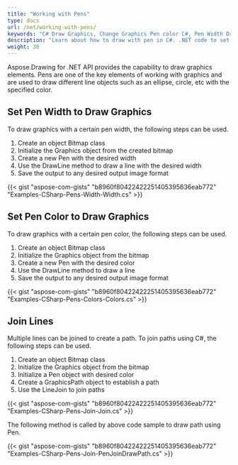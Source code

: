 ```yaml
---
title: "Working with Pens"
type: docs
url: /net/working-with-pens/
keywords: "C# Draw Graphics, Change Graphics Pen color C#, Pen Width Draw Graphics C#"
description: "Learn about how to draw with pen in C#. .NET code to set pen width and color in C# and VB.NET."
weight: 30
---
```


Aspose.Drawing for .NET API provides the capability to draw graphics elements. Pens are one of the key elements of working with graphics and are used to draw different line objects such as an ellipse, circle, etc with the specified color.
## **Set Pen Width to Draw Graphics**
To draw graphics with a certain pen width, the following steps can be used.

1. Create an object Bitmap class
1. Initialize the Graphics object from the created bitmap
1. Create a new Pen with the desired width
1. Use the DrawLine method to draw a line with the desired width
1. Save the output to any desired output image format

{{< gist "aspose-com-gists" "b8960f80422422251405395636eab772" "Examples-CSharp-Pens-Width-Width.cs" >}}
## **Set Pen Color to Draw Graphics**
To draw graphics with a certain pen color, the following steps can be used.

1. Create an object Bitmap class
1. Initialize the Graphics object from the bitmap
1. Create a new Pen with the desired color
1. Use the DrawLine method to draw a line
1. Save the output to any desired output image format

{{< gist "aspose-com-gists" "b8960f80422422251405395636eab772" "Examples-CSharp-Pens-Colors-Colors.cs" >}}
## **Join Lines**
Multiple lines can be joined to create a path. To join paths using C#, the following steps can be used.

1. Create an object Bitmap class
1. Initialize the Graphics object from the bitmap
1. Initialize a Pen object with desired color
1. Create a GraphicsPath object to establish a path
1. Use the LineJoin to join paths

{{< gist "aspose-com-gists" "b8960f80422422251405395636eab772" "Examples-CSharp-Pens-Join-Join.cs" >}}

The following method is called by above code sample to draw path using Pen.

{{< gist "aspose-com-gists" "b8960f80422422251405395636eab772" "Examples-CSharp-Pens-Join-PenJoinDrawPath.cs" >}}
